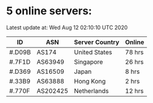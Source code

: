 # 5 online servers:

Latest update at: Wed Aug 12 02:10:10 UTC 2020

| ID | ASN | Server Country | Online |
| -- | --- | -------------- | ------ |
| #.D09B | AS174 | United States | 78 hrs |
| #.7F1D | AS63949 | Singapore | 26 hrs |
| #.D369 | AS16509 | Japan | 8 hrs |
| #.33B9 | AS63888 | Hong Kong | 2 hrs |
| #.770F | AS202425 | Netherlands | 12 hrs |

